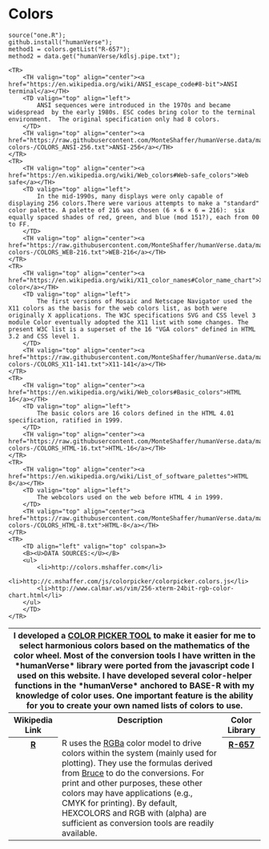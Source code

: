 # Colors 

```
source("one.R");
github.install("humanVerse");
method1 = colors.getList("R-657");
method2 = data.get("humanVerse/kdlsj.pipe.txt");
```


<TABLE>
	<TR>
		<TH colspan=3>
		I developed a <a href="http://colors.mshaffer.com">COLOR PICKER TOOL</a> to make it easier for me to select harmonious colors based on the mathematics of the color wheel.  Most of the conversion tools I have written in the *humanVerse* library were ported from the javascript code I used on this website.  I have developed several color-helper functions in the *humanVerse* anchored to BASE-R with my knowledge of color uses.  One important feature is the ability for you to create your own named lists of colors to use.
		</TH>
	</TR>
	<TR>
		<TH valign="top" align="center">Wikipedia Link</TH>			
		<TH valign="top" align="center">Description</TH>
		<TH valign="top" align="center">Color Library</TH>	
	</TR>
	<TR>
		<TH valign="top" align="center"><a href="https://en.wikipedia.org/wiki/R_(programming_language)">R</a></TH>
		<TD valign="top" align="left">
			R uses the <a href="https://en.wikipedia.org/wiki/RGBA_color_model">RGBa</a> color model to drive colors within the system (mainly used for plotting).  They use the formulas derived from <a href="http://www.brucelindbloom.com/index.html?Eqn_RGB_to_XYZ.html">Bruce</a> to do the conversions.  For print and other purposes, these other colors may have applications (e.g., CMYK for printing).  By default, HEXCOLORS and RGB with (alpha) are sufficient as conversion tools are readily available. 
		</TD>	
		<TH valign="top" align="center"><a href="https://raw.githubusercontent.com/MonteShaffer/humanVerse.data/main/-colors-/COLORS_R-657.txt">R-657</a></TH>
	</TR>
	
	<TR>
		<TH valign="top" align="center"><a href="https://en.wikipedia.org/wiki/ANSI_escape_code#8-bit">ANSI terminal</a></TH>
		<TD valign="top" align="left">
			ANSI sequences were introduced in the 1970s and became widespread  by the early 1980s. ESC codes bring color to the terminal environment.  The original specification only had 8 colors.
		</TD>	
		<TH valign="top" align="center"><a href="https://raw.githubusercontent.com/MonteShaffer/humanVerse.data/main/-colors-/COLORS_ANSI-256.txt">ANSI-256</a></TH>
	</TR>
	<TR>
		<TH valign="top" align="center"><a href="https://en.wikipedia.org/wiki/Web_colors#Web-safe_colors">Web safe</a></TH>
		<TD valign="top" align="left">
			In the mid-1990s, many displays were only capable of displaying 256 colors.There were various attempts to make a "standard" color palette. A palette of 216 was chosen (6 × 6 × 6 = 216):  six equally spaced shades of red, green, and blue (mod 151?), each from 00 to FF.
		</TD>	
		<TH valign="top" align="center"><a href="https://raw.githubusercontent.com/MonteShaffer/humanVerse.data/main/-colors-/COLORS_WEB-216.txt">WEB-216</a></TH>
	</TR>
	<TR>
		<TH valign="top" align="center"><a href="https://en.wikipedia.org/wiki/X11_color_names#Color_name_chart">X11 color</a></TH>
		<TD valign="top" align="left">
			The first versions of Mosaic and Netscape Navigator used the X11 colors as the basis for the web colors list, as both were originally X applications. The W3C specifications SVG and CSS level 3 module Color eventually adopted the X11 list with some changes. The present W3C list is a superset of the 16 "VGA colors" defined in HTML 3.2 and CSS level 1.
		</TD>	
		<TH valign="top" align="center"><a href="https://raw.githubusercontent.com/MonteShaffer/humanVerse.data/main/-colors-/COLORS_X11-141.txt">X11-141</a></TH>
	</TR>
	<TR>
		<TH valign="top" align="center"><a href="https://en.wikipedia.org/wiki/Web_colors#Basic_colors">HTML 16</a></TH>
		<TD valign="top" align="left">
			The basic colors are 16 colors defined in the HTML 4.01 specification, ratified in 1999.
		</TD>	
		<TH valign="top" align="center"><a href="https://raw.githubusercontent.com/MonteShaffer/humanVerse.data/main/-colors-/COLORS_HTML-16.txt">HTML-16</a></TH>
	</TR>
	<TR>
		<TH valign="top" align="center"><a href="https://en.wikipedia.org/wiki/List_of_software_palettes">HTML 8</a></TH>
		<TD valign="top" align="left">
			The webcolors used on the web before HTML 4 in 1999. 
		</TD>	
		<TH valign="top" align="center"><a href="https://raw.githubusercontent.com/MonteShaffer/humanVerse.data/main/-colors-/COLORS_HTML-8.txt">HTML-8</a></TH>
	</TR>
	<TR>
		<TD align="left" valign="top" colspan=3>
		<B><U>DATA SOURCES:</U></B>
		<ul>
			<li>http://colors.mshaffer.com</li>
			<li>http://c.mshaffer.com/js/colorpicker/colorpicker.colors.js</li>
			<li>http://www.calmar.ws/vim/256-xterm-24bit-rgb-color-chart.html</li>
		</ul>
		</TD>
	</TR>
</TABLE>

